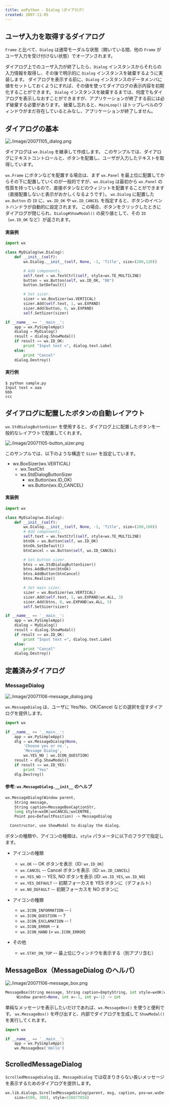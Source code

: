```yaml
---
title: wxPython - Dialog（ダイアログ）
created: 2007-11-05
---
```


ユーザ入力を取得するダイアログ
----

`Frame` と比べて、`Dialog` は通常モーダルな状態（開いている間、他の `Frame` がユーザ入力を受け付けない状態）でオープンされます。

ダイアログ上でのユーザ入力が終了したら、`Dialog` インスタンスからそれらの入力情報を取得し、その後で明示的に `Dialog` インスタンスを破棄するように実装します。
ダイアログを表示する前に、`Dialog` インスタンスのデータメンバに値をセットしておくようにすれば、その値を使ってダイアログの表示内容を初期化することができます。
`Dialog` インスタンスを破棄するまでは、何度でもダイアログを表示しなおすことができますが、アプリケーションが終了する前には必ず破棄する必要があります。
破棄し忘れると、`MainLoop()` はトップレベルのウィンドウがまだ存在しているとみなし、アプリケーションが終了しません。


ダイアログの基本
----

![./image/20071105_dialog.png](./image/20071105_dialog.png)

ダイアログは `wx.Dialog` を継承して作成します。
このサンプルでは、ダイアログにテキストコントロールと、ボタンを配置し、ユーザが入力したテキストを取得しています。

`wx.Frame` にボタンなどを配置する場合は、まず `wx.Panel` を最上位に配置してからその下に配置していくのが一般的ですが、`wx.Dialog` は最初から `wx.Panel` の性質を持っているので、直接ボタンなどのウィジットを配置することができます（直接配置しないと表示がおかしくなるようです）。
`wx.Dialog` に配置した `wx.Button` の `ID` に、`wx.ID_OK` や `wx.ID_CANCEL` を指定すると、ボタンのイベントハンドラが自動的に設定されます。
この場合、ボタンをクリックしたときにダイアログが閉じられ、`Dialog#ShowModal()` の戻り値として、その `ID`（`wx.ID_OK` など）が返されます。

#### 実装例

```python
import wx

class MyDialog(wx.Dialog):
    def __init__(self):
        wx.Dialog.__init__(self, None, -1, 'Title', size=(200,120))

        # Add components.
        self.text = wx.TextCtrl(self, style=wx.TE_MULTILINE)
        button = wx.Button(self, wx.ID_OK, "OK")
        button.SetDefault()

        # Set sizer.
        sizer = wx.BoxSizer(wx.VERTICAL)
        sizer.Add(self.text, 1, wx.EXPAND)
        sizer.Add(button, 0, wx.EXPAND)
        self.SetSizer(sizer)

if __name__ == '__main__':
    app = wx.PySimpleApp()
    dialog = MyDialog()
    result = dialog.ShowModal()
    if result == wx.ID_OK:
        print "Input text =", dialog.text.Label
    else:
        print "Cancel"
    dialog.Destroy()
```

#### 実行例

```
$ python sample.py
Input text = aaa
bbb
ccc
```


ダイアログに配置したボタンの自動レイアウト
----

`wx.StdDialogButtonSizer` を使用すると、ダイアログ上に配置したボタンを一般的なレイアウトで配置してくれます。

![./image/20071105-button_sizer.png](./image/20071105-button_sizer.png)

このサンプルでは、以下のような構造で `Sizer` を設定しています。

- wx.BoxSizer(wx.VERTICAL)
  - wx.TextCtrl
  - wx.StdDialogButtonSizer
    - wx.Button(wx.ID_OK)
    - wx.Button(wx.ID_CANCEL)

#### 実装例

```python
import wx

class MyDialog(wx.Dialog):
    def __init__(self):
        wx.Dialog.__init__(self, None, -1, 'Title', size=(200,160))
        # Add components.
        self.text = wx.TextCtrl(self, style=wx.TE_MULTILINE)
        btnOk = wx.Button(self, wx.ID_OK)
        btnOk.SetDefault()
        btnCancel = wx.Button(self, wx.ID_CANCEL)

        # Set button sizer.
        btns = wx.StdDialogButtonSizer()
        btns.AddButton(btnOk)
        btns.AddButton(btnCancel)
        btns.Realize()

        # Set main sizer.
        sizer = wx.BoxSizer(wx.VERTICAL)
        sizer.Add(self.text, 1, wx.EXPAND|wx.ALL, 3)
        sizer.Add(btns, 0, wx.EXPAND|wx.ALL, 5)
        self.SetSizer(sizer)

if __name__ == '__main__':
    app = wx.PySimpleApp()
    dialog = MyDialog()
    result = dialog.ShowModal()
    if result == wx.ID_OK:
        print "Input text =", dialog.text.Label
    else:
        print "Cancel"
    dialog.Destroy()
```


定義済みダイアログ
----

### MessageDialog

![./image/20071106-message_dialog.png](./image/20071106-message_dialog.png)

`wx.MessageDialog` は、ユーザに Yes/No、OK/Cancel などの選択を促すダイアログを提供します。

```python
import wx

if __name__ == '__main__':
    app = wx.PySimpleApp()
    dlg = wx.MessageDialog(None,
        'Choose yes or no.',
        'Message Dialog',
        wx.YES_NO | wx.ICON_QUESTION)
    result = dlg.ShowModal()
    if result == wx.ID_YES:
        print "Yes"
    dlg.Destroy()
```

#### 参考: `wx.MessageDialog.__init__` のヘルプ

```python
wx.MessageDialog(Window parent,
    String message,
    String caption=MessageBoxCaptionStr,
    long style=wxOK|wxCANCEL|wxCENTRE,
    Point pos=DefaultPosition) -> MessageDialog

  Constructor, use ShowModal to display the dialog.
```

ボタンの種類や、アイコンの種類は、`style` パラメータに以下のフラグで指定します。

- アイコンの種類
  - `wx.OK`          -- OK ボタンを表示（ID: `wx.ID_OK`）
  - `wx.CANCEL`      -- Cancel ボタンを表示（ID: `wx.ID_CANCEL`)
  - `wx.YES_NO`      -- YES, NO ボタンを表示 (ID: `wx.ID_YES`, `wx.ID_NO`)
  - `wx.YES_DEFAULT` -- 初期フォーカスを YES ボタンに（デフォルト）
  - `wx.NO_DEFAULT`  -- 初期フォーカスを NO ボタンに

- アイコンの種類
  - `wx.ICON_INFORMATION` -- i
  - `wx.ICON_QUESTION`    -- ?
  - `wx.ICON_EXCLAMATION` -- !
  - `wx.ICON_ERROR`       -- x
  - `wx.ICON_HAND` (= `wx.ICON_ERROR`)

- その他
  - `wx.STAY_ON_TOP` -- 最上位にウィンドウを表示する（別アプリ含む）


MessageBox（MessageDialog のヘルパ）
----

![./image/20071106-message_box.png](./image/20071106-message_box.png)

```python
MessageBox(String message, String caption=EmptyString, int style=wxOK|wxCENTRE,
     Window parent=None, int x=-1, int y=-1) -> int
```

単純なメッセージを表示したいだけであれば、`wx.MessageBox()` を使うと便利です。
`wx.MessageBox()` を呼び出すと、内部でダイアログを生成して `ShowModal()` を実行してくれます。

```python
import wx

if __name__ == '__main__':
    app = wx.PySimpleApp()
    wx.MessageBox('Hello')
```


ScrolledMessageDialog
----

`ScrolledMessageDialog` は、`MessageDialog` では収まりきらない長いメッセージを表示するためのダイアログを提供します。

```python
wx.lib.dialogs.ScrolledMessageDialog(parent, msg, caption, pos=wx.wxDefaultPosition,
    size=(500, 300), style=536877056)
```

